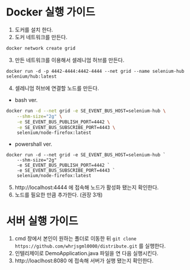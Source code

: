 # Docker 실행 가이드 
1. 도커를 설치 한다.
2. 도커 네트워크를 만든다.
```docker
docker network create grid
```
3. 만든 네트워크를 이용해서 셀레니엄 허브를 만든다.
```docker
docker run -d -p 4442-4444:4442-4444 --net grid --name selenium-hub selenium/hub:latest
```
4. 셀레니엄 허브에 연결할 노드를 만든다.
+ bash ver.
```bash
docker run -d --net grid -e SE_EVENT_BUS_HOST=selenium-hub \
    --shm-size="2g" \
    -e SE_EVENT_BUS_PUBLISH_PORT=4442 \
    -e SE_EVENT_BUS_SUBSCRIBE_PORT=4443 \
    selenium/node-firefox:latest
```
+ powershall ver.
```powershall
docker run -d --net grid -e SE_EVENT_BUS_HOST=selenium-hub `
    --shm-size="2g" `
    -e SE_EVENT_BUS_PUBLISH_PORT=4442 `
    -e SE_EVENT_BUS_SUBSCRIBE_PORT=4443 `
    selenium/node-firefox:latest
```
5. http://localhost:4444 에 접속해 노드가 활성화 됐는지 확인한다.
6. 노드를 필요한 만큼 추가한다. (권장 3개)

# 서버 실행 가이드
1. cmd 창에서 본인이 원하는 폴더로 이동한 뒤 `git clone https://github.com/whrjsgml0000/distribute.git` 를 실행한다.
2. 인텔리제이로 DemoApplication.java 파일을 연 다음 실행시킨다.
3. http://loaclhost:8080 에 접속해 서버가 실행 됐는지 확인한다.